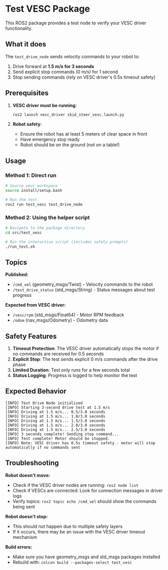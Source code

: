 # Test VESC Package

This ROS2 package provides a test node to verify your VESC driver functionality.

## What it does

The `test_drive_node` sends velocity commands to your robot to:
1. Drive forward at **1.5 m/s for 3 seconds**
2. Send explicit stop commands (0 m/s) for 1 second
3. Stop sending commands (rely on VESC driver's 0.5s timeout safety)

## Prerequisites

1. **VESC driver must be running**:
   ```bash
   ros2 launch vesc_driver skid_steer_vesc.launch.py
   ```

2. **Robot safety**:
   - Ensure the robot has at least 5 meters of clear space in front
   - Have emergency stop ready
   - Robot should be on the ground (not on a table!)

## Usage

### Method 1: Direct run
```bash
# Source your workspace
source install/setup.bash

# Run the test
ros2 run test_vesc test_drive_node
```

### Method 2: Using the helper script
```bash
# Navigate to the package directory
cd src/test_vesc

# Run the interactive script (includes safety prompts)
./run_test.sh
```

## Topics

**Published:**
- `/cmd_vel` (geometry_msgs/Twist) - Velocity commands to the robot
- `/test_drive_status` (std_msgs/String) - Status messages about test progress

**Expected from VESC driver:**
- `/vesc/rpm` (std_msgs/Float64) - Motor RPM feedback
- `/odom` (nav_msgs/Odometry) - Odometry data

## Safety Features

1. **Timeout Protection**: The VESC driver automatically stops the motor if no commands are received for 0.5 seconds
2. **Explicit Stop**: The test sends explicit 0 m/s commands after the drive phase
3. **Limited Duration**: Test only runs for a few seconds total
4. **Status Logging**: Progress is logged to help monitor the test

## Expected Behavior

```
[INFO] Test Drive Node initialized
[INFO] Starting 3-second drive test at 1.5 m/s
[INFO] Driving at 1.5 m/s... 0.5/3.0 seconds
[INFO] Driving at 1.5 m/s... 1.0/3.0 seconds
[INFO] Driving at 1.5 m/s... 1.5/3.0 seconds
[INFO] Driving at 1.5 m/s... 2.0/3.0 seconds
[INFO] Driving at 1.5 m/s... 2.5/3.0 seconds
[INFO] 3 seconds complete! Sending stop command...
[INFO] Test complete! Motor should be stopped.
[INFO] Note: VESC driver has 0.5s timeout safety - motor will stop automatically if no commands sent
```

## Troubleshooting

**Robot doesn't move:**
- Check if the VESC driver nodes are running: `ros2 node list`
- Check if VESCs are connected: Look for connection messages in driver logs
- Verify topics: `ros2 topic echo /cmd_vel` should show the commands being sent

**Robot doesn't stop:**
- This should not happen due to multiple safety layers
- If it occurs, there may be an issue with the VESC driver timeout mechanism

**Build errors:**
- Make sure you have geometry_msgs and std_msgs packages installed
- Rebuild with: `colcon build --packages-select test_vesc`